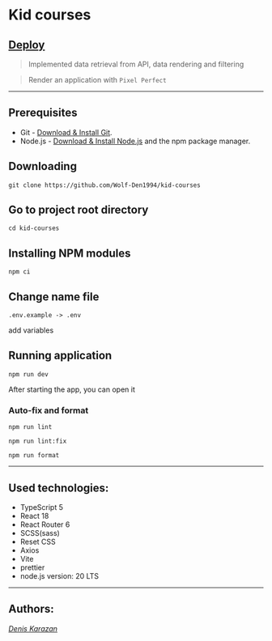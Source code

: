 # Kid courses

## [Deploy](https://wolf-den1994-kid-courses.netlify.app/)

> Implemented data retrieval from API, data rendering and filtering

> Render an application with `Pixel Perfect`

---

## Prerequisites

- Git - [Download & Install Git](https://git-scm.com/downloads).
- Node.js - [Download & Install Node.js](https://nodejs.org/en/download/) and the npm package manager.

## Downloading

```
git clone https://github.com/Wolf-Den1994/kid-courses
```

## Go to project root directory

```
cd kid-courses
```

## Installing NPM modules

```
npm ci
```

## Change name file

```
.env.example -> .env
```
add variables

## Running application

```
npm run dev
```

After starting the app, you can open it

### Auto-fix and format

```
npm run lint
```

```
npm run lint:fix
```

```
npm run format
```

---

## Used technologies:
- TypeScript 5
- React 18
- React Router 6
- SCSS(sass)
- Reset CSS
- Axios
- Vite
- prettier
- node.js version: 20 LTS

---

## Authors:
 *[Denis Karazan](https://github.com/Wolf-Den1994)*
